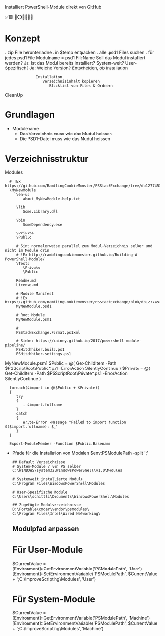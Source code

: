 
Installiert PowerShell-Module direkt von GitHub


✅🟩
📌⭕🔴🚩🔻🔺


# Konzept

. zip File herunterladne
. in $temp entpacken
. alle .psd1 Files suchen
   . für jedes psd1 File
      Modulname = psd1 FileName
      Soll das Modul installiert werden?
         Ja: Ist das Modul bereits installiert?
            System-weit?
            User-Spezifisch?
            Ja: Welche Version?
               Entscheiden, ob Installation

                  Installation
                     Verzeichnisinhalt kopieren
                        Blacklist von Files & Ordnern

   CleanUp



# Grundlagen

- Modulename
   - Das Verzeichnis muss wie das Mudul heissen
   - Die PSD1-Datei muss wie das Mudul heissen

# Verzeichnisstruktur
   Modules

      # !Ex https://github.com/RamblingCookieMonster/PSStackExchange/tree/db1277453374cb16684b35cf93a8f5c97288c41f/PSStackExchange
      \MyNewModule
         \en-us
            about_MyNewModule.help.txt

         \lib
            Some.Library.dll

         \bin
            SomeDependency.exe

         \Private
         \Public

         # Sint normalerweise parallel zum Modul-Verzeichnis selber und nicht im Module drin
         # !Ex http://ramblingcookiemonster.github.io/Building-A-PowerShell-Module/
         \Tests
            \Private
            \Public

         Readme.md
         License.md

         # Module Manifest
         # !Ex https://github.com/RamblingCookieMonster/PSStackExchange/blob/db1277453374cb16684b35cf93a8f5c97288c41f/PSStackExchange/PSStackExchange.psd1
         MyNewModule.psd1

         # Root Module
         MyNewModule.psm1

         #
         PSStackExchange.Format.ps1xml

         # Siehe: https://xainey.github.io/2017/powershell-module-pipeline/
         PSHitchhiker.build.ps1
         PSHitchhiker.settings.ps1



   MyNewModule.psm1
      $Public  = @( Get-ChildItem -Path $PSScriptRoot\Public\*.ps1 -ErrorAction SilentlyContinue )
      $Private = @( Get-ChildItem -Path $PSScriptRoot\Private\*.ps1 -ErrorAction SilentlyContinue )

      foreach($import in @($Public + $Private))
      {
         try
         {
            . $import.fullname
         }
         catch
         {
            Write-Error -Message "Failed to import function $($import.fullname): $_"
         }
      }

      Export-ModuleMember -Function $Public.Basename


- Pfade für die Installation von Modulen
   $env:PSModulePath -split ';'

      ## Default Verzeichnisse
      # System-Module / von PS selber
      C:\WINDOWS\system32\WindowsPowerShell\v1.0\Modules

      # Systemweit installierte Module
      C:\Program Files\WindowsPowerShell\Modules

      # User-Spezifische Module
      C:\Users\schittli\Documents\WindowsPowerShell\Modules

      ## Zugefügte Modulverzeichnisse
      D:\Portable\cmder\vendor\psmodules\
      C:\Program Files\Intel\Wired Networking\


   ## Modulpfad anpassen
   # Für User-Module
   $CurrentValue = [Environment]::GetEnvironmentVariable('PSModulePath', 'User')
   [Environment]::SetEnvironmentVariable('PSModulePath', $CurrentValue + ';C:\ImproveScripting\Modules', 'User')

   # Für System-Module
   $CurrentValue = [Environment]::GetEnvironmentVariable('PSModulePath', 'Machine')
   [Environment]::SetEnvironmentVariable('PSModulePath', $CurrentValue + ';C:\ImproveScripting\Modules', 'Machine')
